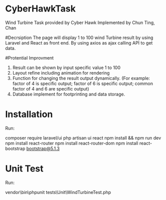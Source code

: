 # CyberHawkTask
Wind Turbine Task provided by Cyber Hawk Implemented by Chun Ting, Chan

#Decrsiption
The page will display 1 to 100 wind Turbine result by using Laravel and React as front end. By using axios as ajax calling API to get data.

#Protential Improvment
1) Result can be shown by input specific value 1 to 100
2) Layout refine including animation for rendering
3) Function for changing the result output dynamically. 
   (For example: factor of 4 is specific output; factor of 6 is specific output; common factor of 4 and 6 are specific output)
4) Database implement for footprinting and data storage.

# Installation
Run:

composer require laravel/ui
php artisan ui react
npm install && npm run dev
npm install react-router
npm install react-router-dom
npm install react-bootstrap bootstrap@5.1.3

# Unit Test
Run:

vendor\bin\phpunit tests\Unit\WindTurbineTest.php


